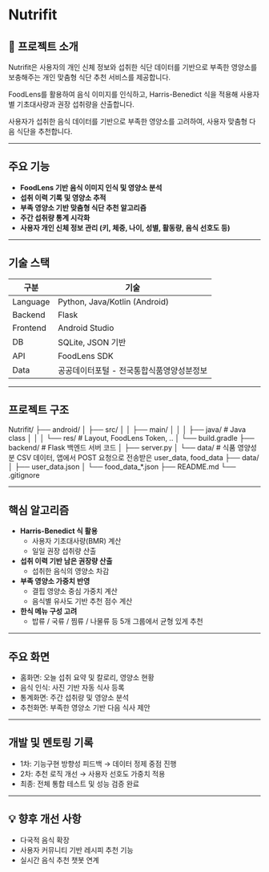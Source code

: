# Nutrifit

## **📌 프로젝트 소개**

Nutrifit은 사용자의 개인 신체 정보와 섭취한 식단 데이터를 기반으로 부족한 영양소를 보충해주는 개인 맞춤형 식단 추천 서비스를 제공합니다.

FoodLens를 활용하여 음식 이미지를 인식하고, Harris-Benedict 식을 적용해 사용자별 기초대사량과 권장 섭취량을 산출합니다.

사용자가 섭취한 음식 데이터를 기반으로 부족한 영양소를 고려하여, 사용자 맞춤형 다음 식단을 추천합니다.

---

## **주요 기능**

- **FoodLens 기반 음식 이미지 인식 및 영양소 분석**
- **섭취 이력 기록 및 영양소 추적**
- **부족 영양소 기반 맞춤형 식단 추천 알고리즘**
- **주간 섭취량 통계 시각화**
- **사용자 개인 신체 정보 관리 (키, 체중, 나이, 성별, 활동량, 음식 선호도 등)**

---

## **기술 스택**

| **구분** | **기술** |
| --- | --- |
| Language | Python, Java/Kotlin (Android) |
| Backend | Flask |
| Frontend | Android Studio |
| DB | SQLite, JSON 기반 |
| API | FoodLens SDK |
| Data | 공공데이터포털 - 전국통합식품영양성분정보 |

---

## **프로젝트 구조**

Nutrifit/
├── android/
│ ├── src/
│ │ ├── main/
│ │ │ ├── java/ # Java class
│ │ │ └── res/ # Layout, FoodLens Token, ..
│ └── build.gradle
├── backend/ # Flask 백엔드 서버 코드
│ ├── server.py
│ └── data/ # 식품 영양성분 CSV 데이터, 앱에서 POST 요청으로 전송받은 user_data, food_data
├── data/ 
│ ├── user_data.json
│ └── food_data_*.json
├── README.md
└── .gitignore

---

## 핵심 알고리즘

- **Harris-Benedict 식 활용**
    - 사용자 기초대사량(BMR) 계산
    - 일일 권장 섭취량 산출
- **섭취 이력 기반 남은 권장량 산출**
    - 섭취한 음식의 영양소 차감
- **부족 영양소 가중치 반영**
    - 결핍 영양소 중심 가중치 계산
    - 음식별 유사도 기반 추천 점수 계산
- **한식 메뉴 구성 고려**
    - 밥류 / 국류 / 찜류 / 나물류 등 5개 그룹에서 균형 있게 추천

---

## **주요 화면**

- 홈화면: 오늘 섭취 요약 및 칼로리, 영양소 현황
- 음식 인식: 사진 기반 자동 식사 등록
- 통계화면: 주간 섭취량 및 영양소 분석
- 추천화면: 부족한 영양소 기반 다음 식사 제안

---

## **개발 및 멘토링 기록**

- 1차: 기능구현 방향성 피드백 → 데이터 정제 중점 진행
- 2차: 추천 로직 개선 → 사용자 선호도 가중치 적용
- 최종: 전체 통합 테스트 및 성능 검증 완료

---

## **💡 향후 개선 사항**

- 다국적 음식 확장
- 사용자 커뮤니티 기반 레시피 추천 기능
- 실시간 음식 추천 챗봇 연계
